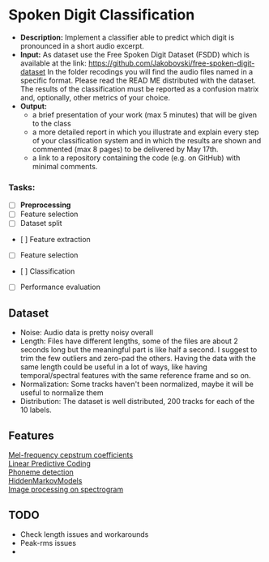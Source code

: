 # Spoken Digit Classification
- **Description:** Implement a classifier able to predict which digit is pronounced in a short audio excerpt.
- **Input:** As dataset use the Free Spoken Digit Dataset (FSDD) which is available at the link:
https://github.com/Jakobovski/free-spoken-digit-dataset
In the folder recodings you will find the audio files named in a specific format. Please read the READ ME distributed with the dataset. The results of the classification must be reported as a confusion matrix and, optionally, other metrics of your choice.
- **Output:**
  - a brief presentation of your work (max 5 minutes) that will be given to the class
  - a more detailed report in which you illustrate and explain every step of your
classification system and in which the results are shown and commented (max 8
pages) to be delivered by May 17th.
  - a link to a repository containing the code (e.g. on GitHub) with minimal comments.


### Tasks:
- [ ] **Preprocessing**
- [ ] Feature selection
- [ ] Dataset split
- [ ] Feature extraction
- [ ] Feature selection
- [ ] Classification
- [ ] Performance evaluation  

## Dataset
- Noise:
Audio data is pretty noisy overall
- Length:
Files have different lengths, some of the files are about 2 seconds long but the meaningful part is like half a second. I suggest to trim the few outliers and zero-pad the others. Having the data with the same length could be useful in a lot of ways, like having temporal/spectral features with the same reference frame and so on.
- Normalization:
Some tracks haven't been normalized, maybe it will be useful to normalize them
- Distribution:
The dataset is well distributed, 200 tracks for each of the 10 labels.

## Features
[Mel-frequency cepstrum coefficients]()  
[Linear Predictive Coding](https://en.wikipedia.org/wiki/Linear_predictive_coding])  
[Phoneme detection](https://dataprivacylab.org/projects/bebe/paper.pdf)  
[HiddenMarkovModels](https://en.wikipedia.org/wiki/Hidden_Markov_model)  
[Image processing on spectrogram](https://www.isca-speech.org/archive/archive_papers/interspeech_2014/i14_2533.pdf)  


## TODO
- Check length issues and workarounds
- Peak-rms issues
- 
